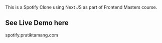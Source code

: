 This is a Spotify Clone using Next JS as part of Frontend Masters course. 

## See Live Demo here

spotify.pratiktamang.com



